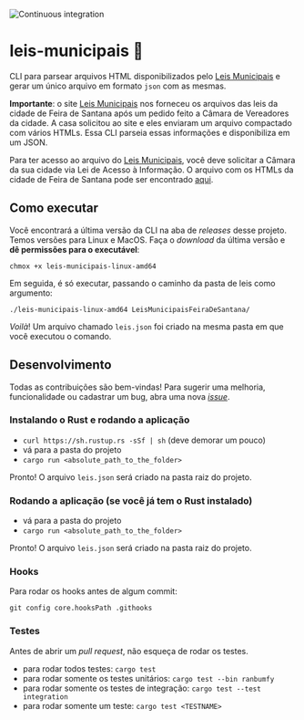 ![Continuous integration](https://github.com/DadosAbertosDeFeira/leis-municipais/workflows/Continuous%20integration/badge.svg)

# leis-municipais 📖

CLI para parsear arquivos HTML disponibilizados pelo [Leis Municipais](leismunicipais.com.br)
e gerar um único arquivo em formato `json` com as mesmas.

**Importante**: o site [Leis Municipais](leismunicipais.com.br) nos forneceu os arquivos das
leis da cidade de Feira de Santana após um pedido feito a Câmara de Vereadores da cidade.
A casa solicitou ao site e eles enviaram um arquivo compactado com vários HTMLs. Essa CLI
parseia essas informações e disponibiliza em um JSON.

Para ter acesso ao arquivo do [Leis Municipais](leismunicipais.com.br), você deve solicitar
a Câmara da sua cidade via Lei de Acesso à Informação. O arquivo com os HTMLs da cidade de Feira
de Santana pode ser encontrado [aqui]().

## Como executar

Você encontrará a última versão da CLI na aba de _releases_ desse projeto.
Temos versões para Linux e MacOS. Faça o _download_ da última versão e
**dê permissões para o executável**:

```
chmox +x leis-municipais-linux-amd64
```

Em seguida, é só executar, passando o caminho da pasta de leis como argumento:

```
./leis-municipais-linux-amd64 LeisMunicipaisFeiraDeSantana/
```

_Voilà_! Um arquivo chamado `leis.json` foi criado na mesma pasta em que você
executou o comando.

## Desenvolvimento

Todas as contribuições são bem-vindas! Para sugerir uma melhoria, funcionalidade ou cadastrar
um bug, abra uma nova [_issue_](https://github.com/DadosAbertosDeFeira/leis-municipais/issues).

### Instalando o Rust e rodando a aplicação

* `curl https://sh.rustup.rs -sSf | sh` (deve demorar um pouco)
* vá para a pasta do projeto
* `cargo run <absolute_path_to_the_folder>`

Pronto! O arquivo `leis.json` será criado na pasta raiz do projeto.

### Rodando a aplicação (se você já tem o Rust instalado)

* vá para a pasta do projeto
* `cargo run <absolute_path_to_the_folder>`

Pronto! O arquivo `leis.json` será criado na pasta raiz do projeto.

### Hooks

Para rodar os hooks antes de algum commit:

`git config core.hooksPath .githooks`

### Testes

Antes de abrir um _pull request_, não esqueça de rodar os testes.

* para rodar todos testes: `cargo test`
* para rodar somente os testes unitários: `cargo test --bin ranbumfy`
* para rodar somente os testes de integração: `cargo test --test integration`
* para rodar somente um teste: `cargo test <TESTNAME>`
